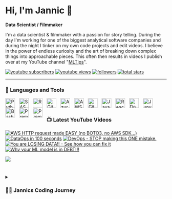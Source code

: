 # Hi, I'm Jannic 👋

**Data Scientist / Filmmaker**

I'm a data scientist & filmmaker with a passion for story telling. During the day I'm working for one of the biggest analytical software companies and during the night I tinker on my own code projects and edit videos. I believe in the power of endless curiosity and the art of breaking down complex things into approachable pieces. This often then results in videos I publish over at my YouTube channel "[MLTips](https://www.youtube.com/@mltips)".

   <p align="left">
      <a href="https://www.youtube.com/@mltips?sub_confirmation=1">
         <img alt="youtube subscribers" title="Subscribe to my YouTube channel" src="https://custom-icon-badges.demolab.com/youtube/channel/subscribers/UC0hi1PMqe_ePAV3vSewoq3g?color=%23E05D44&label=SUBSCRIBE&logo=video&logoColor=white&style=for-the-badge&labelColor=CE4630"/></a> 
      <a href="https://www.youtube.com/@mltips">
         <img alt="youtube views" title="YouTube views" src="https://custom-icon-badges.demolab.com/youtube/channel/views/UC0hi1PMqe_ePAV3vSewoq3g?color=%23E1AD0E&logo=eye&logoColor=white&style=for-the-badge&labelColor=C79600"/></a> 
      <a href="https://github.com/jannichorst?tab=followers">
         <img alt="followers" title="Follow me on Github" src="https://custom-icon-badges.demolab.com/github/followers/jannichorst?color=236ad3&labelColor=1155ba&style=for-the-badge&logo=person-add&label=Follow&logoColor=white"/></a>
      <a href="https://github.com/jannichorst?tab=repositories&sort=stargazers">
         <img alt="total stars" title="Total stars on GitHub" src="https://custom-icon-badges.demolab.com/github/stars/jannichorst?color=55960c&style=for-the-badge&labelColor=488207&logo=star"/></a>
   </p>

---

### 🧰 Languages and Tools

<img align="left" alt="Python" width="30px" style="padding-right:10px;" src="https://cdn.jsdelivr.net/gh/devicons/devicon/icons/python/python-plain.svg" />
<img align="left" alt="SAS" height="30px" style="padding-right:10px;" src="https://cdn.icon-icons.com/icons2/2699/PNG/512/sas_logo_icon_170761.png" />
<img align="left" alt="R" height="30px" style="padding-right:10px;" src="https://cdn.jsdelivr.net/gh/devicons/devicon/icons/rstudio/rstudio-original.svg" />
<img align="left" alt="Git" width="30px" style="padding-right:10px;" src="https://cdn.jsdelivr.net/gh/devicons/devicon/icons/git/git-original.svg" />
<img align="left" alt="Azure" width="30px" style="padding-right:10px;" src="https://cdn.jsdelivr.net/gh/devicons/devicon/icons/azure/azure-original.svg" />
<img align="left" alt="AWS" width="30px" style="padding-right:10px;" src="https://cdn.jsdelivr.net/gh/devicons/devicon@latest/icons/amazonwebservices/amazonwebservices-original-wordmark.svg"/>
<img align="left" alt="GitHub" width="30px" style="padding-right:10px;" src="https://cdn.jsdelivr.net/gh/devicons/devicon/icons/github/github-original.svg" />
<img align="left" alt="JavaScript" width="30px" style="padding-right:10px;" src="https://cdn.jsdelivr.net/gh/devicons/devicon/icons/javascript/javascript-plain.svg" />
<img align="left" alt="React" width="30px" style="padding-right:10px;" src="https://cdn.jsdelivr.net/gh/devicons/devicon/icons/react/react-original.svg" />
<img align="left" alt="Docker" width="30px" style="padding-right:10px;" src="https://cdn.jsdelivr.net/gh/devicons/devicon/icons/docker/docker-plain.svg" />
<img align="left" alt="Jupyter" width="30px" style="padding-right:10px;" src="https://cdn.jsdelivr.net/gh/devicons/devicon/icons/jupyter/jupyter-original-wordmark.svg" />
<img align="left" alt="Bash" width="30px" style="padding-right:10px;" src="https://cdn.jsdelivr.net/gh/devicons/devicon/icons/bash/bash-original.svg"/>
<img align="left" alt="Premiere Pro" width="30px" style="padding-right:10px;" src="https://cdn.jsdelivr.net/gh/devicons/devicon/icons/premierepro/premierepro-original.svg"/>
<img align="left" alt="Premiere Pro" width="30px" style="padding-right:10px;" src="https://cdn.jsdelivr.net/gh/devicons/devicon/icons/aftereffects/aftereffects-original.svg"/>
<br />

#

### 📺 Latest YouTube Videos

<!-- BEGIN YOUTUBE-CARDS -->
[![AWS HTTP request made EASY (no BOTO3, no AWS SDK...)](https://ytcards.demolab.com/?id=y5LS-nPxHjk&title=AWS+HTTP+request+made+EASY+%28no+BOTO3%2C+no+AWS+SDK...%29&lang=en&timestamp=1693896691&background_color=%230d1117&title_color=%23ffffff&stats_color=%23dedede&max_title_lines=1&width=250&border_radius=5&duration=116 "AWS HTTP request made EASY (no BOTO3, no AWS SDK...)")](https://www.youtube.com/watch?v=y5LS-nPxHjk)
[![DataOps in 100 seconds](https://ytcards.demolab.com/?id=bMiPRYnNcPM&title=DataOps+in+100+seconds&lang=en&timestamp=1647873021&background_color=%230d1117&title_color=%23ffffff&stats_color=%23dedede&max_title_lines=1&width=250&border_radius=5&duration=109 "DataOps in 100 seconds")](https://www.youtube.com/watch?v=bMiPRYnNcPM)
[![DevOps - STOP making this ONE mistake.](https://ytcards.demolab.com/?id=SyfDmllRafM&title=DevOps+-+STOP+making+this+ONE+mistake.&lang=en&timestamp=1644422296&background_color=%230d1117&title_color=%23ffffff&stats_color=%23dedede&max_title_lines=1&width=250&border_radius=5&duration=81 "DevOps - STOP making this ONE mistake.")](https://www.youtube.com/watch?v=SyfDmllRafM)
[![You are LOSING DATA!! - See how you can fix it](https://ytcards.demolab.com/?id=CotvJAheLmg&title=You+are+LOSING+DATA%21%21+-+See+how+you+can+fix+it&lang=en&timestamp=1642683860&background_color=%230d1117&title_color=%23ffffff&stats_color=%23dedede&max_title_lines=1&width=250&border_radius=5&duration=96 "You are LOSING DATA!! - See how you can fix it")](https://www.youtube.com/watch?v=CotvJAheLmg)
[![Why your ML model is in DEBT!!!](https://ytcards.demolab.com/?id=YZZB4vlibT8&title=Why+your+ML+model+is+in+DEBT%21%21%21&lang=en&timestamp=1640252074&background_color=%230d1117&title_color=%23ffffff&stats_color=%23dedede&max_title_lines=1&width=250&border_radius=5&duration=86 "Why your ML model is in DEBT!!!")](https://www.youtube.com/watch?v=YZZB4vlibT8)
<!-- END YOUTUBE-CARDS -->

[<img src="https://custom-icon-badges.demolab.com/badge/-Subscribe%20For%20More-red?style=for-the-badge&logo=video&logoColor=white"/>](https://www.youtube.com/@mltips?sub_confirmation=1)

#


<details>
 <summary><h3>👨‍💻 Jannics Coding Journey</h3></summary>
   [TODO]

[youtube]: https://www.youtube.com/@mltips
[twitter]: https://www.twitter.com/JannicHorst
[linkedin]: https://www.linkedin.com/jannichorst
